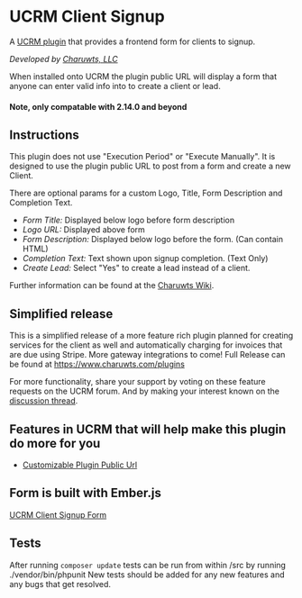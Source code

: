 # UCRM Client Signup
A [UCRM plugin](https://github.com/Ubiquiti-App/UCRM-plugins) that provides a frontend form for clients to signup.

_Developed by [Charuwts, LLC](https://charuwts.com)_

When installed onto UCRM the plugin public URL will display a form that anyone can enter valid info into to create a client or lead.

#### Note, only compatable with 2.14.0 and beyond

## Instructions

This plugin does not use "Execution Period" or "Execute Manually". It is designed to use the plugin public URL to post from a form and create a new Client.

There are optional params for a custom Logo, Title, Form Description and Completion Text.

- *Form Title:* Displayed below logo before form description
- *Logo URL:* Displayed above form
- *Form Description:* Displayed below logo before the form. (Can contain HTML)
- *Completion Text:* Text shown upon signup completion. (Text Only)
- *Create Lead:* Select "Yes" to create a lead instead of a client.

Further information can be found at the [Charuwts Wiki](https://github.com/charuwts/UCRM-Client-Signup/wiki).


## Simplified release

This is a simplified release of a more feature rich plugin planned for creating services for the client as well and automatically charging for invoices that are due using Stripe. More gateway integrations to come! Full Release can be found at https://www.charuwts.com/plugins

For more functionality, share your support by voting on these feature requests on the UCRM forum. And by making your interest known on the [discussion thread](https://community.ubnt.com/t5/UCRM/New-Plugin-Discussion-UCRM-Public-Client-Signup/m-p/2394250#M9593).

## Features in UCRM that will help make this plugin do more for you
- [Customizable Plugin Public Url](https://community.ubnt.com/t5/UCRM-Feature-Requests/Customizable-Plugin-Public-URL/idi-p/2388893)

## Form is built with Ember.js
[UCRM Client Signup Form](https://github.com/charuwts/UCRM-Client-Signup-Form)

## Tests

After running `composer update` tests can be run from within /src by running ./vendor/bin/phpunit New tests should be added for any new features and any bugs that get resolved.